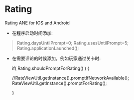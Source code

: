 Rating
======

Rating ANE for IOS and Android

* 在程序启动时间添加:

>Rating.daysUntilPrompt=0;
Rating.usesUntilPrompt=5;
Rating.applicationLaunched();
	
* 在需要评论的时候添加，例如玩家通过关卡时:

  if( Rating.shouldPromptForRating() ) {
  
    //RateViewUtil.getInstance().promptIfNetworkAvailable();
    RateViewUtil.getInstance().promptForRating();
    
  }
